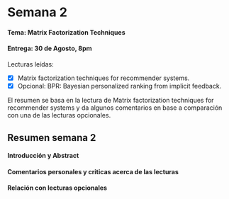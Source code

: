# Semana 2

#### Tema: Matrix Factorization Techniques
#### Entrega: 30 de Agosto, 8pm
Lecturas leídas:
- [x] Matrix factorization techniques for recommender systems.
- [x] Opcional: BPR: Bayesian personalized ranking from implicit feedback.

El resumen se basa en la lectura de Matrix factorization techniques for recommender systems y da algunos comentarios en base a comparación con una de las lecturas opcionales.

## Resumen semana 2

#### Introducción y Abstract


#### Comentarios personales y criticas acerca de las lecturas


#### Relación con lecturas opcionales

